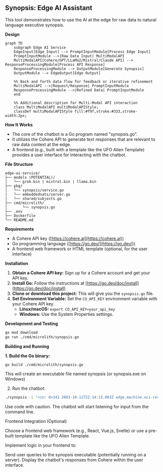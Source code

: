 ## Synopsis: Edge AI Assistant

This tool demonstrates how to use the AI at the edge for raw data to natural language executive synopsis.

**Design**
```mermaid
graph TD
    subgraph Edge AI Service
    EdgeInput[Edge Input] --> PromptInputModule[Process Edge Input]
    PromptInputModule -->|Raw Data Input| MultiModalAPI
    MultiModalAPI[Cohere/GPT/LLaMa2/Mistral/Claude API] --> ResponseProcessingModule[Process API Response]
    ResponseProcessingModule --> OutputModule[Generate Synopsis]
    OutputModule --> EdgeOutput[Edge Output]
    
    %% Back and forth data flow for feedback or iterative refinement
    MultiModalAPI -->|Request/Response| PromptInputModule
    ResponseProcessingModule -->|Refined Data| PromptInputModule
    end

    %% Additional description for Multi-Modal API interaction
    class MultiModalAPI multiModalAPIStyle;
    classDef multiModalAPIStyle fill:#f9f,stroke:#333,stroke-width:2px;
```

**How It Works**

* The core of the chatbot is a Go program named "synopsis.go".
* It utilizes the Cohere API to generate text responses that are relevant to raw data context at the edge.
* A frontend (e.g., built with a template like the UFO Alien Template) provides a user interface for interacting with the chatbot.

**File Structure**
```
edge-ai-service/
├── models (POTENTIAL)/
│   └── grok.bin | mistral.bin | llama.bin
├── pkg/
│   └── synopsis/service.go
|   └── embeddednats/server.go
|   └── shared/subjects.go
├── cmd/microlith/
│       └── synopsis.go
├── .env
├── Dockerfile
└── README.md
```

**Requirements**

* A Cohere API key ([https://cohere.ai](https://cohere.ai))
* Go programming language ([https://go.dev/](https://go.dev/))
* A frontend web framework or HTML template (optional, for the user interface)

**Installation**

1. **Obtain a Cohere API key:** Sign up for a Cohere account and get your API key.
2. **Install Go:** Follow the instructions at [https://go.dev/doc/install](https://go.dev/doc/install)
3. **Clone or download this project:** This will give you the `synopsis.go` file.
4. **Set Environment Variable:** Set the `CO_API_KEY` environment variable with your Cohere API key.
   * **Linux/macOS:** `export CO_API_KEY=your_api_key`
   * **Windows:** Use the System Properties settings.

**Development and Testing**
```bash
go mod download
go run ./cmd/microlith/synopsis.go
```

**Building and Running**

**1. Build the Go binary:**
```bash
go build ./cmd/microlith/synopsis.go
```

This will create an executable file named synopsis (or synopsis.exe on Windows)

2. Run the chatbot:

```bash
./synopsis -i "<co: 0>341 2003-10-11T22:14:15.003Z edge.machine.oci-rover.ai su - ID47 - BOM'su root' failed for lonvick on /dev/pts/8"
```

Use code with caution.
The chatbot will start listening for input from the command line.

Frontend Integration (Optional)

Choose a frontend web framework (e.g., React, Vue.js, Svelte) or use a pre-built template like the UFO Alien Template.

Implement logic in your frontend to:

Send user queries to the synopsis executable (potentially running on a server).
Display the chatbot's responses from Cohere within the user interface.
